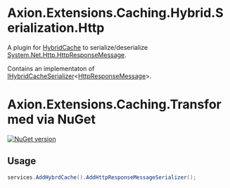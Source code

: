 ﻿# Axion.Extensions.Caching.Hybrid.Serialization.Http

A plugin for [HybridCache](https://learn.microsoft.com/en-us/aspnet/core/performance/caching/hybrid) to serialize/deserialize [System.Net.Http.HttpResponseMessage](https://learn.microsoft.com/en-us/dotnet/api/system.net.http.httpresponsemessage).

Contains an implementaton of [IHybridCacheSerializer](https://learn.microsoft.com/en-us/dotnet/api/microsoft.extensions.caching.hybrid.ihybridcacheserializer-1)<[HttpResponseMessage](https://learn.microsoft.com/en-us/dotnet/api/system.net.http.httpresponsemessage)>.

# Axion.Extensions.Caching.Transformed via NuGet 

[![NuGet version](https://badge.fury.io/nu/Axion.Extensions.Caching.Hybrid.Serialization.Http.svg)](https://badge.fury.io/nu/Axion.Extensions.Caching.Hybrid.Serialization.Http) 

## Usage

```csharp
services.AddHybrdCache().AddHttpResponseMessageSerializer();
```
